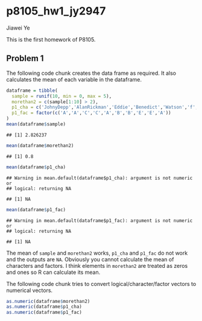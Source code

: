 p8105\_hw1\_jy2947
================
Jiawei Ye

This is the first homework of P8105.

Problem 1
---------

The following code chunk creates the data frame as required. It also calculates the mean of each variable in the dataframe.

``` r
dataframe = tibble(
  sample = runif(10, min = 0, max = 5),
  morethan2 = c(sample[1:10] > 2),
  p1_cha = c('JohnyDepp','AlanRickman','Eddie','Benedict','Watson','f','g','h','i','SeverusSnape'),
  p1_fac = factor(c('A','A','C','C','A','B','B','E','E','A'))
)
mean(dataframe$sample)
```

    ## [1] 2.826237

``` r
mean(dataframe$morethan2)
```

    ## [1] 0.8

``` r
mean(dataframe$p1_cha)
```

    ## Warning in mean.default(dataframe$p1_cha): argument is not numeric or
    ## logical: returning NA

    ## [1] NA

``` r
mean(dataframe$p1_fac)
```

    ## Warning in mean.default(dataframe$p1_fac): argument is not numeric or
    ## logical: returning NA

    ## [1] NA

The mean of `sample` and `morethan2` works, `p1_cha` and `p1_fac` do not work and the outputs are `NA`. Obviously you cannot calculate the mean of characters and factors. I think elements in `morethan2` are treated as zeros and ones so R can calculate its mean.

The following code chunk tries to convert logical/character/factor vectors to numerical vectors.

``` r
as.numeric(dataframe$morethan2)
as.numeric(dataframe$p1_cha)
as.numeric(dataframe$p1_fac)
```
